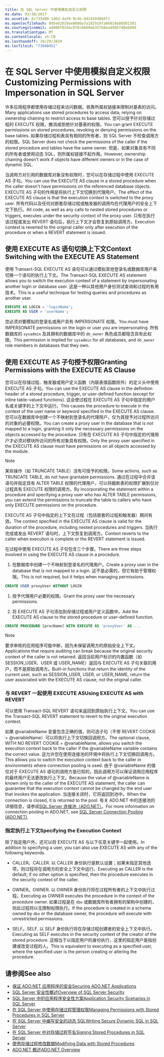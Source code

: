 ```yaml
---
title: 在 SQL Server 中使用模拟自定义权限
ms.date: 03/30/2017
ms.assetid: dc733d09-1d6d-4af0-9c4b-8d24504860f1
ms.openlocfilehash: 0d5e62019ae8806a7a182919fa06819a08d01301
ms.sourcegitcommit: ad800f019ac976cb669e635fb0ea49db740e6890
ms.translationtype: MT
ms.contentlocale: zh-CN
ms.lasthandoff: 10/29/2019
ms.locfileid: "73040451"
---
```

# <a name="customizing-permissions-with-impersonation-in-sql-server"></a><span data-ttu-id="d8094-102">在 SQL Server 中使用模拟自定义权限</span><span class="sxs-lookup"><span data-stu-id="d8094-102">Customizing Permissions with Impersonation in SQL Server</span></span>
<span data-ttu-id="d8094-103">许多应用程序都使用存储过程来访问数据，依靠所属权链接来限制对基表的访问。</span><span class="sxs-lookup"><span data-stu-id="d8094-103">Many applications use stored procedures to access data, relying on ownership chaining to restrict access to base tables.</span></span> <span data-ttu-id="d8094-104">您可以授予针对存储过程的 EXECUTE 权限，撤消或拒绝针对基表的权限。</span><span class="sxs-lookup"><span data-stu-id="d8094-104">You can grant EXECUTE permissions on stored procedures, revoking or denying permissions on the base tables.</span></span> <span data-ttu-id="d8094-105">如果存储过程和表具有相同的所有者，则 SQL Server 不检查调用方的权限。</span><span class="sxs-lookup"><span data-stu-id="d8094-105">SQL Server does not check the permissions of the caller if the stored procedure and tables have the same owner.</span></span> <span data-ttu-id="d8094-106">但是，如果对象具有不同的所有者或使用动态 SQL，则所属权链接不起作用。</span><span class="sxs-lookup"><span data-stu-id="d8094-106">However, ownership chaining doesn't work if objects have different owners or in the case of dynamic SQL.</span></span>  
  
 <span data-ttu-id="d8094-107">当调用方对引用的数据库对象没有权限时，您可以在存储过程中使用 EXECUTE AS 子句。</span><span class="sxs-lookup"><span data-stu-id="d8094-107">You can use the EXECUTE AS clause in a stored procedure when the caller doesn't have permissions on the referenced database objects.</span></span> <span data-ttu-id="d8094-108">EXECUTE AS 子句的作用是将执行上下文切换到代理用户。</span><span class="sxs-lookup"><span data-stu-id="d8094-108">The effect of the EXECUTE AS clause is that the execution context is switched to the proxy user.</span></span> <span data-ttu-id="d8094-109">所有代码以及任何对嵌套存储过程或触发器的调用均在代理用户的安全上下文下执行。</span><span class="sxs-lookup"><span data-stu-id="d8094-109">All code, as well as any calls to nested stored procedures or triggers, executes under the security context of the proxy user.</span></span> <span data-ttu-id="d8094-110">只有在执行该过程或发出 REVERT 语句后，执行上下文才会恢复到原始调用方。</span><span class="sxs-lookup"><span data-stu-id="d8094-110">Execution context is reverted to the original caller only after execution of the procedure or when a REVERT statement is issued.</span></span>  
  
## <a name="context-switching-with-the-execute-as-statement"></a><span data-ttu-id="d8094-111">使用 EXECUTE AS 语句切换上下文</span><span class="sxs-lookup"><span data-stu-id="d8094-111">Context Switching with the EXECUTE AS Statement</span></span>  
 <span data-ttu-id="d8094-112">使用 Transact-SQL EXECUTE AS 语句可以通过模拟其他登录名或数据库用户来切换一个语句的执行上下文。</span><span class="sxs-lookup"><span data-stu-id="d8094-112">The Transact-SQL EXECUTE AS statement allows you to switch the execution context of a statement by impersonating another login or database user.</span></span> <span data-ttu-id="d8094-113">这是一种以其他用户身份测试查询和过程的有用技术。</span><span class="sxs-lookup"><span data-stu-id="d8094-113">This is a useful technique for testing queries and procedures as another user.</span></span>  
  
```sql  
EXECUTE AS LOGIN = 'loginName';  
EXECUTE AS USER = 'userName';  
```  
  
 <span data-ttu-id="d8094-114">您必须对要模拟的登录名或用户具有 IMPERSONATE 权限。</span><span class="sxs-lookup"><span data-stu-id="d8094-114">You must have IMPERSONATE permissions on the login or user you are impersonating.</span></span> <span data-ttu-id="d8094-115">所有数据库的 `sysadmin` 及其拥有的数据库中的 `db_owner` 角色成员都隐含具有此权限。</span><span class="sxs-lookup"><span data-stu-id="d8094-115">This permission is implied for `sysadmin` for all databases, and `db_owner` role members in databases that they own.</span></span>  
  
## <a name="granting-permissions-with-the-execute-as-clause"></a><span data-ttu-id="d8094-116">使用 EXECUTE AS 子句授予权限</span><span class="sxs-lookup"><span data-stu-id="d8094-116">Granting Permissions with the EXECUTE AS Clause</span></span>  
 <span data-ttu-id="d8094-117">您可以在存储过程、触发器或用户定义函数（内联表值函数除外）的定义头中使用 EXECUTE AS 子句。</span><span class="sxs-lookup"><span data-stu-id="d8094-117">You can use the EXECUTE AS clause in the definition header of a stored procedure, trigger, or user-defined function (except for inline table-valued functions).</span></span> <span data-ttu-id="d8094-118">这会使过程在 EXECUTE AS 子句中指定的用户名或关键字的上下文中运行。</span><span class="sxs-lookup"><span data-stu-id="d8094-118">This causes the procedure to execute in the context of the user name or keyword specified in the EXECUTE AS clause.</span></span> <span data-ttu-id="d8094-119">您可以在数据库中创建一个不映射到登录名的代理用户，仅为其授予对过程所访问的对象的必要权限。</span><span class="sxs-lookup"><span data-stu-id="d8094-119">You can create a proxy user in the database that is not mapped to a login, granting it only the necessary permissions on the objects accessed by the procedure.</span></span> <span data-ttu-id="d8094-120">只有在 EXECUTE AS 子句中指定的代理用户才必须对模块所访问的所有对象具有权限。</span><span class="sxs-lookup"><span data-stu-id="d8094-120">Only the proxy user specified in the EXECUTE AS clause must have permissions on all objects accessed by the module.</span></span>  
  
> [!NOTE]
> <span data-ttu-id="d8094-121">某些操作（如 TRUNCATE TABLE）没有可授予的权限。</span><span class="sxs-lookup"><span data-stu-id="d8094-121">Some actions, such as TRUNCATE TABLE, do not have grantable permissions.</span></span> <span data-ttu-id="d8094-122">通过在过程中合并该语句并指定具有 ALTER TABLE 权限的代理用户，可以将截断表的权限扩展到仅对过程具有 EXECUTE 权限的调用方。</span><span class="sxs-lookup"><span data-stu-id="d8094-122">By incorporating the statement within a procedure and specifying a proxy user who has ALTER TABLE permissions, you can extend the permissions to truncate the table to callers who have only EXECUTE permissions on the procedure.</span></span>  
  
 <span data-ttu-id="d8094-123">EXECUTE AS 子句中指定的上下文在过程（包括嵌套的过程和触发器）期间有效。</span><span class="sxs-lookup"><span data-stu-id="d8094-123">The context specified in the EXECUTE AS clause is valid for the duration of the procedure, including nested procedures and triggers.</span></span> <span data-ttu-id="d8094-124">当执行完成或发出 REVERT 语句时，上下文恢复到调用方。</span><span class="sxs-lookup"><span data-stu-id="d8094-124">Context reverts to the caller when execution is complete or the REVERT statement is issued.</span></span>  
  
 <span data-ttu-id="d8094-125">在过程中使用 EXECUTE AS 子句包含三个步骤。</span><span class="sxs-lookup"><span data-stu-id="d8094-125">There are three steps involved in using the EXECUTE AS clause in a procedure.</span></span>  
  
1. <span data-ttu-id="d8094-126">在数据库中创建一个不映射到登录名的代理用户。</span><span class="sxs-lookup"><span data-stu-id="d8094-126">Create a proxy user in the database that is not mapped to a login.</span></span> <span data-ttu-id="d8094-127">这不是必需的，但它有助于管理权限。</span><span class="sxs-lookup"><span data-stu-id="d8094-127">This is not required, but it helps when managing permissions.</span></span>  
  
```sql
CREATE USER proxyUser WITHOUT LOGIN  
```  
  
1. <span data-ttu-id="d8094-128">授予代理用户必要的权限。</span><span class="sxs-lookup"><span data-stu-id="d8094-128">Grant the proxy user the necessary permissions.</span></span>  
  
2. <span data-ttu-id="d8094-129">将 EXECUTE AS 子句添加到存储过程或用户定义函数中。</span><span class="sxs-lookup"><span data-stu-id="d8094-129">Add the EXECUTE AS clause to the stored procedure or user-defined function.</span></span>  
  
```sql
CREATE PROCEDURE [procName] WITH EXECUTE AS 'proxyUser' AS ...  
```  
  
> [!NOTE]
> <span data-ttu-id="d8094-130">要求审核的应用程序可能中断，因为未保留调用方的原始安全上下文。</span><span class="sxs-lookup"><span data-stu-id="d8094-130">Applications that require auditing can break because the original security context of the caller is not retained.</span></span> <span data-ttu-id="d8094-131">返回当前用户标识的内置函数（如 SESSION_USER、USER 或 USER_NAME）返回与 EXECUTE AS 子句关联的用户，而不是原始调用方。</span><span class="sxs-lookup"><span data-stu-id="d8094-131">Built-in functions that return the identity of the current user, such as SESSION_USER, USER, or USER_NAME, return the user associated with the EXECUTE AS clause, not the original caller.</span></span>  
  
### <a name="using-execute-as-with-revert"></a><span data-ttu-id="d8094-132">与 REVERT 一起使用 EXECUTE AS</span><span class="sxs-lookup"><span data-stu-id="d8094-132">Using EXECUTE AS with REVERT</span></span>  
 <span data-ttu-id="d8094-133">可以使用 Transact-SQL REVERT 语句来返回到原始执行上下文。</span><span class="sxs-lookup"><span data-stu-id="d8094-133">You can use the Transact-SQL REVERT statement to revert to the original execution context.</span></span>  
  
 <span data-ttu-id="d8094-134">如果 @variableName 变量包含正确的值，则可选子句（不带 REVERT COOKIE = @variableName）可以将执行上下文切换回调用方。</span><span class="sxs-lookup"><span data-stu-id="d8094-134">The optional clause, WITH NO REVERT COOKIE = @variableName, allows you switch the execution context back to the caller if the @variableName variable contains the correct value.</span></span> <span data-ttu-id="d8094-135">这允许您在使用连接池的环境中将执行上下文切换回调用方。</span><span class="sxs-lookup"><span data-stu-id="d8094-135">This allows you to switch the execution context back to the caller in environments where connection pooling is used.</span></span> <span data-ttu-id="d8094-136">由于 @variableName 的值仅对于 EXECUTE AS 语句的调用方是已知的，因此调用方可以保证调用应用程序的最终用户无法更改执行上下文。</span><span class="sxs-lookup"><span data-stu-id="d8094-136">Because the value of @variableName is known only to the caller of the EXECUTE AS statement, the caller can guarantee that the execution context cannot be changed by the end user that invokes the application.</span></span> <span data-ttu-id="d8094-137">当连接关闭时，它将返回到池中。</span><span class="sxs-lookup"><span data-stu-id="d8094-137">When the connection is closed, it is returned to the pool.</span></span> <span data-ttu-id="d8094-138">有关 ADO.NET 中的连接池的详细信息，请参阅[SQL Server 连接池（ADO.NET）](../sql-server-connection-pooling.md)。</span><span class="sxs-lookup"><span data-stu-id="d8094-138">For more information on connection pooling in ADO.NET, see [SQL Server Connection Pooling (ADO.NET)](../sql-server-connection-pooling.md).</span></span>  
  
### <a name="specifying-the-execution-context"></a><span data-ttu-id="d8094-139">指定执行上下文</span><span class="sxs-lookup"><span data-stu-id="d8094-139">Specifying the Execution Context</span></span>  
 <span data-ttu-id="d8094-140">除了指定用户外，还可以将 EXECUTE AS 与以下任意关键字一起使用。</span><span class="sxs-lookup"><span data-stu-id="d8094-140">In addition to specifying a user, you can also use EXECUTE AS with any of the following keywords.</span></span>  
  
- <span data-ttu-id="d8094-141">CALLER。</span><span class="sxs-lookup"><span data-stu-id="d8094-141">CALLER.</span></span> <span data-ttu-id="d8094-142">以 CALLER 身份执行是默认设置；如果未指定其他选项，则过程将在调用方的安全上下文中运行。</span><span class="sxs-lookup"><span data-stu-id="d8094-142">Executing as CALLER is the default; if no other option is specified, then the procedure executes in the security context of the caller.</span></span>  
  
- <span data-ttu-id="d8094-143">OWNER。</span><span class="sxs-lookup"><span data-stu-id="d8094-143">OWNER.</span></span> <span data-ttu-id="d8094-144">以 OWNER 身份执行将在过程所有者的上下文中执行过程。</span><span class="sxs-lookup"><span data-stu-id="d8094-144">Executing as OWNER executes the procedure in the context of the procedure owner.</span></span> <span data-ttu-id="d8094-145">如果过程是在 `dbo` 或数据库所有者拥有的架构中创建的，则此过程将以无限制权限执行。</span><span class="sxs-lookup"><span data-stu-id="d8094-145">If the procedure is created in a schema owned by `dbo` or the database owner, the procedure will execute with unrestricted permissions.</span></span>  
  
- <span data-ttu-id="d8094-146">SELF。</span><span class="sxs-lookup"><span data-stu-id="d8094-146">SELF.</span></span> <span data-ttu-id="d8094-147">以 SELF 身份执行将在存储过程创建者的安全上下文中执行。</span><span class="sxs-lookup"><span data-stu-id="d8094-147">Executing as SELF executes in the security context of the creator of the stored procedure.</span></span> <span data-ttu-id="d8094-148">这相当于以指定用户的身份执行，这里的指定用户是指创建或改变过程的人。</span><span class="sxs-lookup"><span data-stu-id="d8094-148">This is equivalent to executing as a specified user, where the specified user is the person creating or altering the procedure.</span></span>  
  
## <a name="see-also"></a><span data-ttu-id="d8094-149">请参阅</span><span class="sxs-lookup"><span data-stu-id="d8094-149">See also</span></span>

- [<span data-ttu-id="d8094-150">保证 ADO.NET 应用程序的安全</span><span class="sxs-lookup"><span data-stu-id="d8094-150">Securing ADO.NET Applications</span></span>](../securing-ado-net-applications.md)
- [<span data-ttu-id="d8094-151">SQL Server 安全性概述</span><span class="sxs-lookup"><span data-stu-id="d8094-151">Overview of SQL Server Security</span></span>](overview-of-sql-server-security.md)
- [<span data-ttu-id="d8094-152">SQL Server 中的应用程序安全性方案</span><span class="sxs-lookup"><span data-stu-id="d8094-152">Application Security Scenarios in SQL Server</span></span>](application-security-scenarios-in-sql-server.md)
- [<span data-ttu-id="d8094-153">在 SQL Server 中使用存储过程管理权限</span><span class="sxs-lookup"><span data-stu-id="d8094-153">Managing Permissions with Stored Procedures in SQL Server</span></span>](managing-permissions-with-stored-procedures-in-sql-server.md)
- [<span data-ttu-id="d8094-154">在 SQL Server 中编写安全的动态 SQL</span><span class="sxs-lookup"><span data-stu-id="d8094-154">Writing Secure Dynamic SQL in SQL Server</span></span>](writing-secure-dynamic-sql-in-sql-server.md)
- [<span data-ttu-id="d8094-155">在 SQL Server 中对存储过程签名</span><span class="sxs-lookup"><span data-stu-id="d8094-155">Signing Stored Procedures in SQL Server</span></span>](signing-stored-procedures-in-sql-server.md)
- [<span data-ttu-id="d8094-156">使用存储过程修改数据</span><span class="sxs-lookup"><span data-stu-id="d8094-156">Modifying Data with Stored Procedures</span></span>](../modifying-data-with-stored-procedures.md)
- [<span data-ttu-id="d8094-157">ADO.NET 概述</span><span class="sxs-lookup"><span data-stu-id="d8094-157">ADO.NET Overview</span></span>](../ado-net-overview.md)
